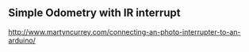 ## Simple Odometry with IR interrupt
http://www.martyncurrey.com/connecting-an-photo-interrupter-to-an-arduino/